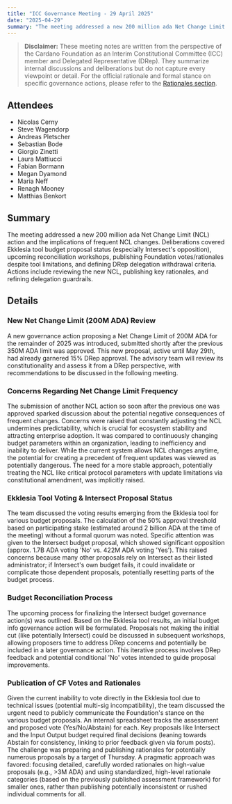 ```yaml
---
title: "ICC Governance Meeting - 29 April 2025"
date: "2025-04-29"
summary: "The meeting addressed a new 200 million ada Net Change Limit (NCL) action and the implications of frequent NCL changes. Deliberations covered Ekklesia tool budget proposal status (especially Intersect's opposition), upcoming reconciliation workshops, publishing Foundation votes/rationales despite tool limitations, and defining DRep delegation withdrawal criteria. Actions include reviewing the new NCL, publishing key rationales, and refining delegation guardrails."
---
```


> **Disclaimer:** These meeting notes are written from the perspective of the Cardano Foundation as an Interim Constitutional Committee (ICC) member and Delegated Representative (DRep). They summarize internal discussions and deliberations but do not capture every viewpoint or detail. For the official rationale and formal stance on specific governance actions, please refer to the [Rationales section](../Rationales/README.md).

## Attendees  

- Nicolas Cerny
- Steve Wagendorp
- Andreas Pletscher
- Sebastian Bode
- Giorgio Zinetti
- Laura Mattiucci
- Fabian Bormann
- Megan Dyamond
- Maria Neff
- Renagh Mooney
- Matthias Benkort

## Summary  

The meeting addressed a new 200 million ada Net Change Limit (NCL) action and the implications of frequent NCL changes. Deliberations covered Ekklesia tool budget proposal status (especially Intersect's opposition), upcoming reconciliation workshops, publishing Foundation votes/rationales despite tool limitations, and defining DRep delegation withdrawal criteria. Actions include reviewing the new NCL, publishing key rationales, and refining delegation guardrails.

## Details  

### New Net Change Limit (200M ADA) Review

A new governance action proposing a Net Change Limit of 200M ADA for the remainder of 2025 was introduced, submitted shortly after the previous 350M ADA limit was approved. This new proposal, active until May 29th, had already garnered 15% DRep approval. The advisory team will review its constitutionality and assess it from a DRep perspective, with recommendations to be discussed in the following meeting.

### Concerns Regarding Net Change Limit Frequency

The submission of another NCL action so soon after the previous one was approved sparked discussion about the potential negative consequences of frequent changes. Concerns were raised that constantly adjusting the NCL undermines predictability, which is crucial for ecosystem stability and attracting enterprise adoption. It was compared to continuously changing budget parameters within an organization, leading to inefficiency and inability to deliver. While the current system allows NCL changes anytime, the potential for creating a precedent of frequent updates was viewed as potentially dangerous. The need for a more stable approach, potentially treating the NCL like critical protocol parameters with update limitations via constitutional amendment, was implicitly raised.

### Ekklesia Tool Voting & Intersect Proposal Status

The team discussed the voting results emerging from the Ekklesia tool for various budget proposals. The calculation of the 50% approval threshold based on participating stake (estimated around 2 billion ADA at the time of the meeting) without a formal quorum was noted. Specific attention was given to the Intersect budget proposal, which showed significant opposition (approx. 1.7B ADA voting 'No' vs. 422M ADA voting 'Yes'). This raised concerns because many other proposals rely on Intersect as their listed administrator; if Intersect's own budget fails, it could invalidate or complicate those dependent proposals, potentially resetting parts of the budget process.

### Budget Reconciliation Process

The upcoming process for finalizing the Intersect budget governance action(s) was outlined. Based on the Ekklesia tool results, an initial budget info governance action will be formulated. Proposals not making the initial cut (like potentially Intersect) could be discussed in subsequent workshops, allowing proposers time to address DRep concerns and potentially be included in a later governance action. This iterative process involves DRep feedback and potential conditional 'No' votes intended to guide proposal improvements.

### Publication of CF Votes and Rationales

Given the current inability to vote directly in the Ekklesia tool due to technical issues (potential multi-sig incompatibility), the team discussed the urgent need to publicly communicate the Foundation's stance on the various budget proposals. An internal spreadsheet tracks the assessment and proposed vote (Yes/No/Abstain) for each. Key proposals like Intersect and the Input Output budget required final decisions (leaning towards Abstain for consistency, linking to prior feedback given via forum posts). The challenge was preparing and publishing rationales for potentially numerous proposals by a target of Thursday. A pragmatic approach was favored: focusing detailed, carefully worded rationales on high-value proposals (e.g., >3M ADA) and using standardized, high-level rationale categories (based on the previously published assessment framework) for smaller ones, rather than publishing potentially inconsistent or rushed individual comments for all.
